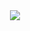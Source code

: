 <div align="center">
	<a href="https://paralez.vercel.app/">
	<img src="https://w7.pngwing.com/pngs/823/892/png-transparent-blue-haired-female-anime-character-myanimelist-imgur-konosuba-manga-aqua-blue-face-cg-artwork.png"/>
	</a>
</div>
